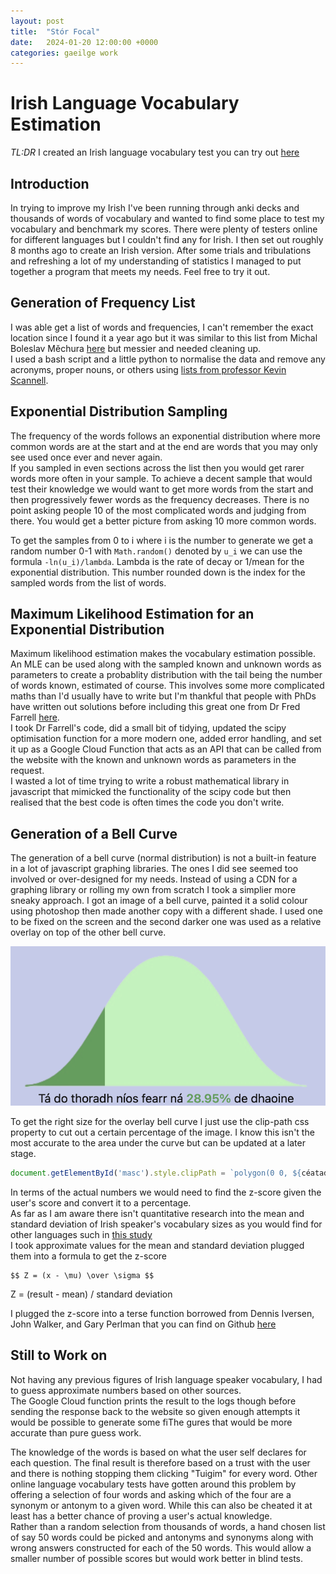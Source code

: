 ```yaml
---
layout: post
title:  "Stór Focal"
date:   2024-01-20 12:00:00 +0000
categories: gaeilge work
---
```


# Irish Language Vocabulary Estimation
_TL:DR_
I created an Irish language vocabulary test you can try out [here](https://ryanjennings.ie/stor-focal)   

## Introduction 
In trying to improve my Irish I've been running through anki decks and thousands of words of vocabulary and
wanted to find some place to test my vocabulary and benchmark my scores. There were plenty of testers online
for different languages but I couldn't find any for Irish. I then set out roughly 8 months ago to create an
Irish version. After some trials and tribulations and refreshing a lot of my understanding of statistics I
managed to put together a program that meets my needs. Feel free to try it out.


## Generation of Frequency List
I was able get a list of words and frequencies, I can't remember the exact location since I found it a year
ago but it was similar to this list from Michal Boleslav Měchura [here](https://github.com/michmech/irish-word-frequency/blob/master/frequency.txt) but messier and needed cleaning up.  
I used a bash script and a little python to normalise the data and remove any acronyms, proper nouns, or others
using [lists from professor Kevin Scannell](https://github.com/kscanne/gaelspell).  

## Exponential Distribution Sampling
The frequency of the words follows an exponential distribution where more common words are at the start
and at the end are words that you may only see used once ever and never again.  
If you sampled in even sections across the list then you would get rarer words more often in your sample.
To achieve a decent sample that would test their knowledge we would want to get more words from the
start and then progressively fewer words as the frequency decreases. There is no point asking people
10 of the most complicated words and judging from there. You would get a better picture from asking 10 
more common words.

To get the samples from 0 to i where i is the number to generate we get a random number 0-1 with
`Math.random()` denoted by `u_i` we can use the formula `-ln(u_i)/lambda`. Lambda is the rate of decay
or 1/mean for the exponential distribution. This number rounded down is the index for the sampled
words from the list of words.

## Maximum Likelihood Estimation for an Exponential Distribution  
Maximum likelihood estimation makes the vocabulary estimation possible. An MLE can be used along with 
the sampled known and unknown words as parameters to create a probablity distribution with the tail
being the number of words known, estimated of course. This involves some more complicated maths than
I'd usually have to write but I'm thankful that people with PhDs have written out solutions before
including this great one from Dr Fred Farrell [here](https://github.com/fredfarrell/vocabsize/blob/master/main.py).  
I took Dr Farrell's code, did a small bit of tidying, updated the scipy optimisation function for a
more modern one, added error handling, and set it up as a Google Cloud Function that acts as an API
that can be called from the website with the known and unknown words as parameters in the request.  
I wasted a lot of time trying to write a robust mathematical library in javascript that mimicked the
functionality of the scipy code but then realised that the best code is often times the code you don't
write.


## Generation of a Bell Curve
The generation of a bell curve (normal distribution) is not a built-in feature in a lot of javascript
graphing libraries. The ones I did see seemed too involved or over-designed for my needs. Instead of
using a CDN for a graphing library or rolling my own from scratch I took a simplier more sneaky approach.
I got an image of a bell curve, painted it a solid colour using photoshop then made another copy with a
different shade. I used one to be fixed on the screen and the second darker one was used as a relative 
overlay on top of the other bell curve.  

![Bell Curve](/assets/clogchuar.png)

To get the right size for the overlay bell curve I just use the clip-path css property to cut out a certain
percentage of the image.
I know this isn't the most accurate to the area under the curve but can be updated at a later stage.
```js
document.getElementById('masc').style.clipPath = `polygon(0 0, ${céatadán}% 0, ${céatadán}% 100%, 0 100%)`;
```

In terms of the actual numbers we would need to find the z-score given the user's score and convert it
to a percentage.  
As far as I am aware there isn't quantitative research into the mean and standard deviation of Irish speaker's
vocabulary sizes as you would find for other languages such in [this study](http://archive.sciendo.com/LIFIJSAL/lifijsal.2016.2.issue-2/lifijsal-2016-0008/lifijsal-2016-0008.pdf)   
I took approximate values for the mean and standard deviation plugged them into a formula to get the z-score 

```
$$ Z = (x - \mu) \over \sigma $$  
```
Z = (result - mean) / standard deviation

I plugged the z-score into a terse function borrowed from Dennis Iversen, John Walker, and Gary Perlman that
you can find on Github [here](https://github.com/diversen/zscore-probability/blob/main/index.js)

## Still to Work on
Not having any previous figures of Irish language speaker vocabulary, I had to guess approximate numbers
based on other sources.  
The Google Cloud function prints the result to the logs though before sending the response back to the 
website so given enough attempts it would be possible to generate some fiThe gures that would be more 
accurate than pure guess work.  

The knowledge of the words is based on what the user self declares for each question. The final result
is therefore based on a trust with the user and there is nothing stopping them clicking "Tuigim" for every
word. Other online language vocabulary tests have gotten around this problem by offering a selection of
four words and asking which of the four are a synonym or antonym to a given word. While this can also be
cheated it at least has a better chance of proving a user's actual knowledge.  
Rather than a random selection from thousands of words, a hand chosen list of say 50 words could be picked
and antonyms and synonyms along with wrong answers constructed for each of the 50 words. This would allow
a smaller number of possible scores but would work better in blind tests.